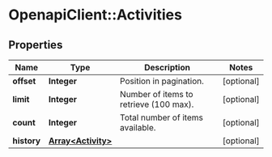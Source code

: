 # OpenapiClient::Activities

## Properties
Name | Type | Description | Notes
------------ | ------------- | ------------- | -------------
**offset** | **Integer** | Position in pagination. | [optional] 
**limit** | **Integer** | Number of items to retrieve (100 max). | [optional] 
**count** | **Integer** | Total number of items available. | [optional] 
**history** | [**Array&lt;Activity&gt;**](Activity.md) |  | [optional] 


